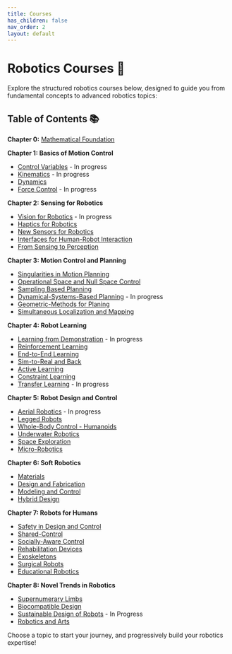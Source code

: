 ```yaml
---
title: Courses
has_children: false
nav_order: 2
layout: default
---
```


# Robotics Courses 🚀

Explore the structured robotics courses below, designed to guide you from fundamental concepts to advanced robotics topics:

## Table of Contents 📚

**Chapter 0:** [Mathematical Foundation](mathematical-foundation) 

**Chapter 1: Basics of Motion Control**
-  [Control Variables](Variables.md) - In progress
-  [Kinematics](kinematics.md) - In progress
-  [Dynamics](dynamics.md) 
-  [Force Control](force-control.md) - In progress

**Chapter 2: Sensing for Robotics**
-  [Vision for Robotics](vision-for-robotics.md) - In progress
-  [Haptics for Robotics](haptics-for-robotics)
-  [New Sensors for Robotics](new-sensors-for-robotics)
-  [Interfaces for Human-Robot Interaction](Interfaces-for-HRI)
-  [From Sensing to Perception](sensing-and-perception)

**Chapter 3: Motion Control and Planning**
-  [Singularities in Motion Planning](Singularities)
-  [Operational Space and Null Space Control](Null-Space)
-  [Sampling Based Planning](sampling-planning)
-  [Dynamical-Systems-Based Planning](DS-planning.md) - In progress
-  [Geometric-Methods for Planing](geometry-planning) 
-  [Simultaneous Localization and Mapping](SLAM)

**Chapter 4: Robot Learning**
-  [Learning from Demonstration](LfD.md) - In progress
-  [Reinforcement Learning](RL)
-  [End-to-End Learning](End-to-End)
-  [Sim-to-Real and Back](Sim-to-Real)
-  [Active Learning](Active)
-  [Constraint Learning](Constraint)
-  [Transfer Learning](Transfer.md) - In progress

**Chapter 5: Robot Design and Control**
-  [Aerial Robotics](Drones) - In progress
-  [Legged Robots](Legged)
-  [Whole-Body Control - Humanoids](Humanoids)
-  [Underwater Robotics](Underwater)
-  [Space Exploration](Space)
-  [Micro-Robotics](Microrobots)

**Chapter 6: Soft Robotics**
-  [Materials](Materials)
-  [Design and Fabrication](Fabrication)
-  [Modeling and Control](Mod-Control)
-  [Hybrid Design](Hybrid)
  
**Chapter 7: Robots for Humans**
-  [Safety in Design and Control](Safety)
-  [Shared-Control](Shared-Control)
-  [Socially-Aware Control](Social)
-  [Rehabilitation Devices](Rehabilitation)
-  [Exoskeletons](Exoskeletons)
-  [Surgical Robots](Surgery)
-  [Educational Robotics](Education)

**Chapter 8: Novel Trends in Robotics**
-  [Supernumerary Limbs](Supernumerary)
-  [Biocompatible Design](Biocompatible)
-  [Sustainable Design of Robots](Sustainable) - In Progress
-  [Robotics and Arts](Arts)

Choose a topic to start your journey, and progressively build your robotics expertise!
